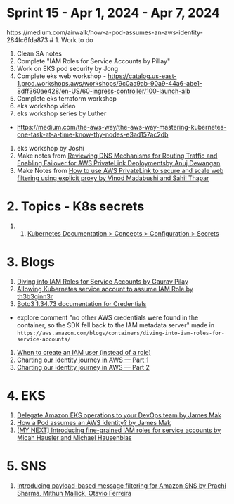 <h1>Sprint 15 - Apr 1, 2024 - Apr 7, 2024</h1>
https://medium.com/airwalk/how-a-pod-assumes-an-aws-identity-284fc6fda873
# 1. Work to do

1. Clean SA notes
1. Complete "IAM Roles for Service Accounts by Pillay"
1. Work on EKS pod security by Jong
1. Complete eks web workshop - https://catalog.us-east-1.prod.workshops.aws/workshops/9c0aa9ab-90a9-44a6-abe1-8dff360ae428/en-US/60-ingress-controller/100-launch-alb
1. Complete eks terraform workshop
1. eks workshop video
1. eks workshop series by Luther
- https://medium.com/the-aws-way/the-aws-way-mastering-kubernetes-one-task-at-a-time-know-thy-nodes-e3ad157ac2db
1. eks workshop by Joshi
1. Make notes from [Reviewing DNS Mechanisms for Routing Traffic and Enabling Failover for AWS PrivateLink Deploymentsby Anuj Dewangan](https://aws.amazon.com/blogs/apn/reviewing-dns-mechanisms-for-routing-traffic-and-enabling-failover-for-aws-privatelink-deployments/)
1. Make Notes from [How to use AWS PrivateLink to secure and scale web filtering using explicit proxy by Vinod Madabushi and Sahil Thapar](https://aws.amazon.com/blogs/networking-and-content-delivery/how-to-use-aws-privatelink-to-secure-and-scale-web-filtering-using-explicit-proxy/)

# 2. Topics - K8s secrets

1. 1. [Kubernetes Documentation > Concepts > Configuration > Secrets](https://kubernetes.io/docs/concepts/configuration/secret/#service-account-token-secrets)

# 3. Blogs

1. [Diving into IAM Roles for Service Accounts by Gaurav Pilay](https://aws.amazon.com/blogs/containers/diving-into-iam-roles-for-service-accounts/)
1. [Allowing Kubernetes service account to assume IAM Role by th3b3ginn3r](https://medium.com/@th3b3ginn3r/allowing-kubernetes-service-account-to-assume-iam-role-dbfec552a6a6)
1. [Boto3 1.34.73 documentation for Credentials](https://boto3.amazonaws.com/v1/documentation/api/latest/guide/credentials.html#id1)
- explore comment "no other AWS credentials were found in the container, so the SDK fell back to the IAM metadata server" made in `https://aws.amazon.com/blogs/containers/diving-into-iam-roles-for-service-accounts/`
1. [When to create an IAM user (instead of a role)](https://docs.aws.amazon.com/IAM/latest/UserGuide/id.html#id_which-to-choose)
1. [Charting our Identity journey in AWS — Part 1](https://medium.com/i-love-my-local-farmer-engineering-blog/charting-our-identity-journey-in-aws-part-1-4353a3eb3c27)
1. [Charting our identity journey in AWS — Part 2](https://medium.com/i-love-my-local-farmer-engineering-blog/charting-our-identity-journey-in-aws-part-2-e4a99e6b1de3)

# 4. EKS

1. [Delegate Amazon EKS operations to your DevOps team by James Mak](https://medium.com/airwalk/delegate-amazon-eks-operation-to-your-devops-team-e925bf9cdb24)
1. [How a Pod assumes an AWS identity? by James Mak](https://medium.com/airwalk/how-a-pod-assumes-an-aws-identity-284fc6fda873)
1. [[MY NEXT] Introducing fine-grained IAM roles for service accounts by Micah Hausler and Michael Hausenblas](https://aws.amazon.com/blogs/opensource/introducing-fine-grained-iam-roles-service-accounts/)

# 5. SNS

1. [Introducing payload-based message filtering for Amazon SNS by Prachi Sharma, Mithun Mallick, Otavio Ferreira ](https://aws.amazon.com/blogs/compute/introducing-payload-based-message-filtering-for-amazon-sns/)